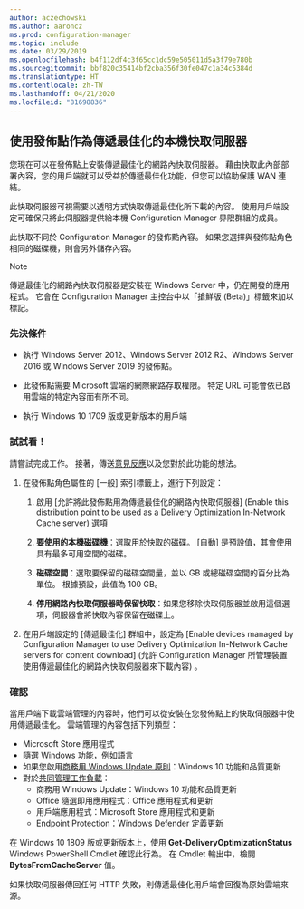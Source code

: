 ```yaml
---
author: aczechowski
ms.author: aaroncz
ms.prod: configuration-manager
ms.topic: include
ms.date: 03/29/2019
ms.openlocfilehash: b4f112df4c3f65cc1dc59e505011d5a3f79e780b
ms.sourcegitcommit: bbf820c35414bf2cba356f30fe047c1a34c5384d
ms.translationtype: HT
ms.contentlocale: zh-TW
ms.lasthandoff: 04/21/2020
ms.locfileid: "81698836"
---
```

## <a name="use-your-distribution-point-as-a-local-cache-server-for-delivery-optimization"></a><a name="bkmk_doinc"></a> 使用發佈點作為傳遞最佳化的本機快取伺服器
<!--3555764-->

您現在可以在發佈點上安裝傳遞最佳化的網路內快取伺服器。 藉由快取此內部部署內容，您的用戶端就可以受益於傳遞最佳化功能，但您可以協助保護 WAN 連結。 

此快取伺服器可視需要以透明方式快取傳遞最佳化所下載的內容。 使用用戶端設定可確保只將此伺服器提供給本機 Configuration Manager 界限群組的成員。 

此快取不同於 Configuration Manager 的發佈點內容。 如果您選擇與發佈點角色相同的磁碟機，則會另外儲存內容。 

> [!Note]  
> 傳遞最佳化的網路內快取伺服器是安裝在 Windows Server 中，仍在開發的應用程式。 它會在 Configuration Manager 主控台中以「搶鮮版 (Beta)」標籤來加以標記。  


### <a name="prerequisites"></a>先決條件

- 執行 Windows Server 2012、Windows Server 2012 R2、Windows Server 2016 或 Windows Server 2019 的發佈點。

- 此發佈點需要 Microsoft 雲端的網際網路存取權限。 特定 URL 可能會依已啟用雲端的特定內容而有所不同。 

- 執行 Windows 10 1709 版或更新版本的用戶端


### <a name="try-it-out"></a>試試看！

請嘗試完成工作。 接著，傳送[意見反應](../../../../understand/find-help.md#product-feedback)以及您對於此功能的想法。

1. 在發佈點角色屬性的 [一般]  索引標籤上，進行下列設定：  

    1. 啟用 [允許將此發佈點用為傳遞最佳化的網路內快取伺服器] \(Enable this distribution point to be used as a Delivery Optimization In-Network Cache server\)  選項  

    2. **要使用的本機磁碟機**：選取用於快取的磁碟。 [自動]  是預設值，其會使用具有最多可用空間的磁碟。  

    3. **磁碟空間**：選取要保留的磁碟空間量，並以 GB 或總磁碟空間的百分比為單位。 根據預設，此值為 100 GB。

    4. **停用網路內快取伺服器時保留快取**：如果您移除快取伺服器並啟用這個選項，伺服器會將快取內容保留在磁碟上。  

2. 在用戶端設定的 [傳遞最佳化]  群組中，設定為 [Enable devices managed by Configuration Manager to use Delivery Optimization In-Network Cache servers for content download] \(允許 Configuration Manager 所管理裝置使用傳遞最佳化的網路內快取伺服器來下載內容\)  。  


### <a name="verify"></a>確認

當用戶端下載雲端管理的內容時，他們可以從安裝在您發佈點上的快取伺服器中使用傳遞最佳化。 雲端管理的內容包括下列類型：
- Microsoft Store 應用程式
- 隨選 Windows 功能，例如語言
- 如果您啟用[商務用 Windows Update 原則](../../../../../sum/deploy-use/integrate-windows-update-for-business-windows-10.md)：Windows 10 功能和品質更新
- 對於[共同管理工作負載](../../../../../comanage/workloads.md)：
    - 商務用 Windows Update：Windows 10 功能和品質更新
    - Office 隨選即用應用程式：Office 應用程式和更新
    - 用戶端應用程式：Microsoft Store 應用程式和更新
    - Endpoint Protection：Windows Defender 定義更新

在 Windows 10 1809 版或更新版本上，使用 **Get-DeliveryOptimizationStatus** Windows PowerShell Cmdlet 確認此行為。 在 Cmdlet 輸出中，檢閱 **BytesFromCacheServer** 值。 

如果快取伺服器傳回任何 HTTP 失敗，則傳遞最佳化用戶端會回復為原始雲端來源。

